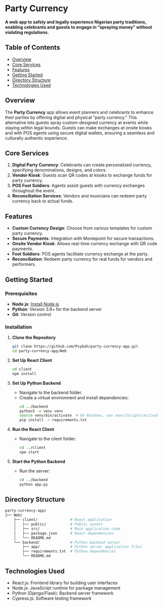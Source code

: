 # Party Currency

**A web app to safely and legally experience Nigerian party traditions, enabling celebrants and guests to engage in “spraying money” without violating regulations.**

## Table of Contents

- [Overview](#overview)
- [Core Services](#core-services)
- [Features](#features)
- [Getting Started](#getting-started)
- [Directory Structure](#directory-structure)
- [Technologies Used](#technologies-used)

## Overview

The **Party Currency** app allows event planners and celebrants to enhance their parties by offering digital and physical "party currency." This alternative lets guests spray custom-designed currency at events while staying within legal bounds. Guests can make exchanges at onsite kiosks and with POS agents using secure digital wallets, ensuring a seamless and culturally authentic experience.

## Core Services

1. **Digital Party Currency**: Celebrants can create personalized currency, specifying denominations, designs, and colors.
2. **Vendor Kiosk**: Guests scan QR codes at kiosks to exchange funds for party currency.
3. **POS Foot Soldiers**: Agents assist guests with currency exchanges throughout the event.
4. **Reconciliation Services**: Vendors and musicians can redeem party currency back to actual funds.

## Features

- **Custom Currency Design**: Choose from various templates for custom party currency.
- **Secure Payments**: Integration with Moniepoint for secure transactions.
- **Onsite Vendor Kiosk**: Allows real-time currency exchange with QR code payments.
- **Foot Soldiers**: POS agents facilitate currency exchange at the party.
- **Reconciliation**: Redeem party currency for real funds for vendors and performers.

## Getting Started

### Prerequisites

- **Node.js**: [Install Node.js](https://nodejs.org/)
- **Python**: Version 3.8+ for the backend server
- **Git**: Version control

### Installation

1. **Clone the Repository**

   ```bash
   git clone https://github.com/Psybah/party-currency-app.git
   cd party-currency-app/Web
   ```

2. **Set Up React Client**

   ```bash
   cd client
   npm install
   ```

3. **Set Up Python Backend**

   - Navigate to the backend folder.
   - Create a virtual environment and install dependencies:
     ```bash
     cd ../backend
     python3 -m venv venv
     source venv/bin/activate  # On Windows, use venv\Scripts\activate
     pip install -r requirements.txt
     ```

4. **Run the React Client**

   - Navigate to the client folder:
     ```bash
     cd ../client
     npm start
     ```

5. **Start the Python Backend**

   - Run the server:
     ```bash
     cd ../backend
     python app.py
     ```

## Directory Structure

```bash
party-currency-app/
├── Web/
    ├── client/               # React application
    │   ├── public/           # Public assets
    │   ├── src/              # Main application code
    │   ├── package.json      # React dependencies
    │   └── README.md
    └── backend/              # Python backend server
        ├── app/              # Python server application files
        ├── requirements.txt  # Python dependencies
        └── README.md
```

## Technologies Used

- React.js: Frontend library for building user interfaces
- Node.js: JavaScript runtime for package management
- Python (Django/Flask): Backend server framework
- Cypress.js: Software testing framework
